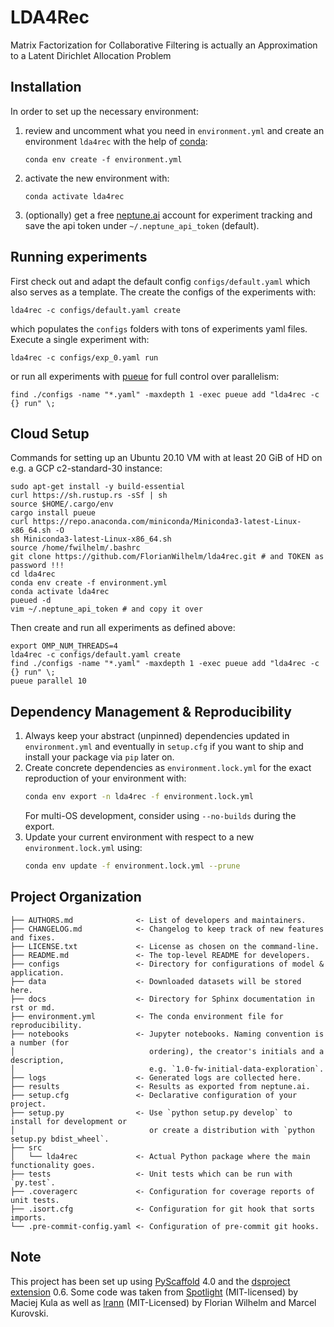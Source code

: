 # LDA4Rec

Matrix Factorization for Collaborative Filtering is actually an Approximation to a Latent Dirichlet Allocation Problem

## Installation

In order to set up the necessary environment:

1. review and uncomment what you need in `environment.yml` and create an environment `lda4rec` with the help of [conda]:
   ```
   conda env create -f environment.yml
   ```
2. activate the new environment with:
   ```
   conda activate lda4rec
   ```
3. (optionally) get a free [neptune.ai] account for experiment tracking and save the api token
   under `~/.neptune_api_token` (default).

## Running experiments

First check out and adapt the default config `configs/default.yaml` which also serves as a template.
The create the configs of the experiments with:
```
lda4rec -c configs/default.yaml create
```
which populates the `configs` folders with tons of experiments yaml files.
Execute a single experiment with:
```
lda4rec -c configs/exp_0.yaml run
```
or run all experiments with [pueue] for full control over parallelism:
```
find ./configs -name "*.yaml" -maxdepth 1 -exec pueue add "lda4rec -c {} run" \;
```

## Cloud Setup

Commands for setting up an Ubuntu 20.10 VM with at least 20 GiB of HD on e.g. a GCP c2-standard-30 instance:
```
sudo apt-get install -y build-essential
curl https://sh.rustup.rs -sSf | sh
source $HOME/.cargo/env
cargo install pueue
curl https://repo.anaconda.com/miniconda/Miniconda3-latest-Linux-x86_64.sh -O
sh Miniconda3-latest-Linux-x86_64.sh
source /home/fwilhelm/.bashrc
git clone https://github.com/FlorianWilhelm/lda4rec.git # and TOKEN as password !!!
cd lda4rec
conda env create -f environment.yml
conda activate lda4rec
pueued -d
vim ~/.neptune_api_token # and copy it over
```
Then create and run all experiments as defined above:
```
export OMP_NUM_THREADS=4
lda4rec -c configs/default.yaml create
find ./configs -name "*.yaml" -maxdepth 1 -exec pueue add "lda4rec -c {} run" \;
pueue parallel 10
```


## Dependency Management & Reproducibility

1. Always keep your abstract (unpinned) dependencies updated in `environment.yml` and eventually
   in `setup.cfg` if you want to ship and install your package via `pip` later on.
2. Create concrete dependencies as `environment.lock.yml` for the exact reproduction of your
   environment with:
   ```bash
   conda env export -n lda4rec -f environment.lock.yml
   ```
   For multi-OS development, consider using `--no-builds` during the export.
3. Update your current environment with respect to a new `environment.lock.yml` using:
   ```bash
   conda env update -f environment.lock.yml --prune
   ```
## Project Organization

```
├── AUTHORS.md              <- List of developers and maintainers.
├── CHANGELOG.md            <- Changelog to keep track of new features and fixes.
├── LICENSE.txt             <- License as chosen on the command-line.
├── README.md               <- The top-level README for developers.
├── configs                 <- Directory for configurations of model & application.
├── data                    <- Downloaded datasets will be stored here.
├── docs                    <- Directory for Sphinx documentation in rst or md.
├── environment.yml         <- The conda environment file for reproducibility.
├── notebooks               <- Jupyter notebooks. Naming convention is a number (for
│                              ordering), the creator's initials and a description,
│                              e.g. `1.0-fw-initial-data-exploration`.
├── logs                    <- Generated logs are collected here.
├── results                 <- Results as exported from neptune.ai.
├── setup.cfg               <- Declarative configuration of your project.
├── setup.py                <- Use `python setup.py develop` to install for development or
│                              or create a distribution with `python setup.py bdist_wheel`.
├── src
│   └── lda4rec             <- Actual Python package where the main functionality goes.
├── tests                   <- Unit tests which can be run with `py.test`.
├── .coveragerc             <- Configuration for coverage reports of unit tests.
├── .isort.cfg              <- Configuration for git hook that sorts imports.
└── .pre-commit-config.yaml <- Configuration of pre-commit git hooks.
```

<!-- pyscaffold-notes -->

## Note

This project has been set up using [PyScaffold] 4.0 and the [dsproject extension] 0.6.
Some code was taken from [Spotlight] (MIT-licensed) by Maciej Kula as well as [lrann] (MIT-Licensed) by
Florian Wilhelm and Marcel Kurovski.

[PyScaffold]: https://pyscaffold.org/
[conda]: https://docs.conda.io/
[pre-commit]: https://pre-commit.com/
[Jupyter]: https://jupyter.org/
[nbstripout]: https://github.com/kynan/nbstripout
[Google style]: http://google.github.io/styleguide/pyguide.html#38-comments-and-docstrings
[dsproject extension]: https://github.com/pyscaffold/pyscaffoldext-dsproject
[Spotlight]: https://github.com/maciejkula/spotlight
[pueue]: https://github.com/Nukesor/pueue
[lrann]: https://github.com/FlorianWilhelm/lrann
[neptune.ai]: https://neptune.ai/
